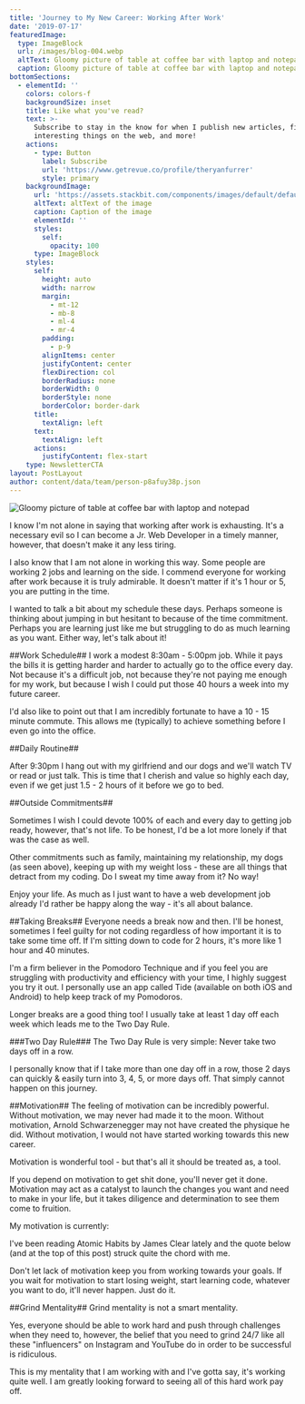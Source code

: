 ```yaml
---
title: 'Journey to My New Career: Working After Work'
date: '2019-07-17'
featuredImage:
  type: ImageBlock
  url: /images/blog-004.webp
  altText: Gloomy picture of table at coffee bar with laptop and notepad
  caption: Gloomy picture of table at coffee bar with laptop and notepad
bottomSections:
  - elementId: ''
    colors: colors-f
    backgroundSize: inset
    title: Like what you've read?
    text: >-
      Subscribe to stay in the know for when I publish new articles, find
      interesting things on the web, and more!
    actions:
      - type: Button
        label: Subscribe
        url: 'https://www.getrevue.co/profile/theryanfurrer'
        style: primary
    backgroundImage:
      url: 'https://assets.stackbit.com/components/images/default/default-image.png'
      altText: altText of the image
      caption: Caption of the image
      elementId: ''
      styles:
        self:
          opacity: 100
      type: ImageBlock
    styles:
      self:
        height: auto
        width: narrow
        margin:
          - mt-12
          - mb-8
          - ml-4
          - mr-4
        padding:
          - p-9
        alignItems: center
        justifyContent: center
        flexDirection: col
        borderRadius: none
        borderWidth: 0
        borderStyle: none
        borderColor: border-dark
      title:
        textAlign: left
      text:
        textAlign: left
      actions:
        justifyContent: flex-start
    type: NewsletterCTA
layout: PostLayout
author: content/data/team/person-p8afuy38p.json
---
```

![Gloomy picture of table at coffee bar with laptop and notepad](/images/blog-004-46ceacc5.webp)

I know I'm not alone in saying that working after work is exhausting. It's a necessary evil so I can become a Jr. Web Developer in a timely manner, however, that doesn't make it any less tiring.

I also know that I am not alone in working this way. Some people are working 2 jobs and learning on the side. I commend everyone for working after work because it is truly admirable. It doesn't matter if it's 1 hour or 5, you are putting in the time.

I wanted to talk a bit about my schedule these days. Perhaps someone is thinking about jumping in but hesitant to because of the time commitment. Perhaps you are learning just like me but struggling to do as much learning as you want. Either way, let's talk about it!

\##Work Schedule##
I work a modest 8:30am - 5:00pm job. While it pays the bills it is getting harder and harder to actually go to the office every day. Not because it's a difficult job, not because they're not paying me enough for my work, but because I wish I could put those 40 hours a week into my future career.

I'd also like to point out that I am incredibly fortunate to have a 10 - 15 minute commute. This allows me (typically) to achieve something before I even go into the office.

\##Daily Routine##

After 9:30pm I hang out with my girlfriend and our dogs and we'll watch TV or read or just talk. This is time that I cherish and value so highly each day, even if we get just 1.5 - 2 hours of it before we go to bed.

\##Outside Commitments##

Sometimes I wish I could devote 100% of each and every day to getting job ready, however, that's not life. To be honest, I'd be a lot more lonely if that was the case as well.

Other commitments such as family, maintaining my relationship, my dogs (as seen above), keeping up with my weight loss - these are all things that detract from my coding. Do I sweat my time away from it? No way!

Enjoy your life. As much as I just want to have a web development job already I'd rather be happy along the way - it's all about balance.

\##Taking Breaks##
Everyone needs a break now and then. I'll be honest, sometimes I feel guilty for not coding regardless of how important it is to take some time off. If I'm sitting down to code for 2 hours, it's more like 1 hour and 40 minutes.

I'm a firm believer in the Pomodoro Technique and if you feel you are struggling with productivity and efficiency with your time, I highly suggest you try it out. I personally use an app called Tide (available on both iOS and Android) to help keep track of my Pomodoros.

Longer breaks are a good thing too! I usually take at least 1 day off each week which leads me to the Two Day Rule.

\###Two Day Rule###
The Two Day Rule is very simple: Never take two days off in a row.

I personally know that if I take more than one day off in a row, those 2 days can quickly & easily turn into 3, 4, 5, or more days off. That simply cannot happen on this journey.

\##Motivation##
The feeling of motivation can be incredibly powerful. Without motivation, we may never had made it to the moon. Without motivation, Arnold Schwarzenegger may not have created the physique he did. Without motivation, I would not have started working towards this new career.

Motivation is wonderful tool - but that's all it should be treated as, a tool.

If you depend on motivation to get shit done, you'll never get it done. Motivation may act as a catalyst to launch the changes you want and need to make in your life, but it takes diligence and determination to see them come to fruition.

My motivation is currently:

I've been reading Atomic Habits by James Clear lately and the quote below (and at the top of this post) struck quite the chord with me.

>

Don't let lack of motivation keep you from working towards your goals. If you wait for motivation to start losing weight, start learning code, whatever you want to do, it'll never happen. Just do it.

\##Grind Mentality##
Grind mentality is not a smart mentality.

Yes, everyone should be able to work hard and push through challenges when they need to, however, the belief that you need to grind 24/7 like all these "influencers" on Instagram and YouTube do in order to be successful is ridiculous.

This is my mentality that I am working with and I've gotta say, it's working quite well. I am greatly looking forward to seeing all of this hard work pay off.
